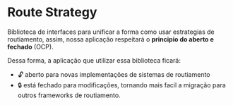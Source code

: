 # Route Strategy
Biblioteca de interfaces para unificar a forma como usar estrategias de routiamento, assim, nossa aplicação respeitará o **principio do aberto e fechado** (OCP).

Dessa forma, a aplicação que utilizar essa biblioteca ficará:
- 🔓 aberto para novas implementações de sistemas de routiamento
- 🔒 está fechado para modificações, tornando mais facil a migração para outros frameworks de routiamento.